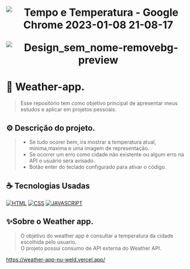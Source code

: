 <h1 align="center" width:100%>

  ![Tempo e Temperatura - Google Chrome 2023-01-08 21-08-17](https://user-images.githubusercontent.com/121953504/211352781-4bd7319d-c565-4755-8d8e-e0b53050087d.gif)
  
  ![Design_sem_nome-removebg-preview](https://user-images.githubusercontent.com/121953504/211353682-a82fb8e7-2b55-405e-b055-8bfbcab66941.png)

# 📱 Weather-app.
> Esse repositório tem como objetivo principal de apresentar meus estudos e aplicar em projetos pessoais.


## ⚙ Descrição do projeto.
> * Se tudo ocorer bem, ira mostrar a temperatura atual, minima,maxima e uma imagem de representação.<br>
> * Se ocorrer um erro como cidade não existente ou algum erro na API o usuário sera avisado.<br>
> * Botão enter do teclado configurado para ativar o código.


## ☕ Tecnologias Usadas

[![HTML](https://img.shields.io/badge/html%20-%23323330.svg?&style=for-the-badge&logo=html&logoColor=black&color=FF8000)](#)
[![CSS](https://img.shields.io/badge/css%20-%23323330.svg?&style=for-the-badge&logo=css&logoColor=black&color=2E64FE)](#)
[![JAVASCRIPT](https://img.shields.io/badge/javascript%20-%23323330.svg?&style=for-the-badge&logo=css&logoColor=black&color=FFFF00)](#)

## ✨Sobre o Weather app.
> O objetivo do weather app é consultar a temperatura da cidade escolhida pelo usuario. <br>
O projeto possui consumo de API externa do Weather API.

https://weather-app-nu-weld.vercel.app/

